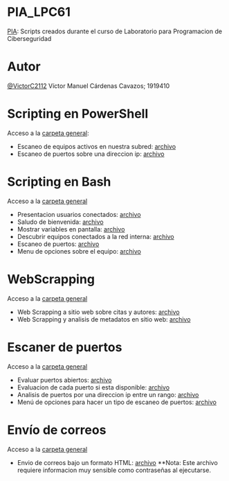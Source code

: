 # PIA_LPC61
[PIA](https://github.com/VictorC2112/PIA_LPC61/tree/main): Scripts creados durante el curso de Laboratorio para Programacion de Ciberseguridad

# Autor
[@VictorC2112](https://github.com/VictorC2112) Víctor Manuel Cárdenas Cavazos; 1919410

#

# Scripting en PowerShell
Acceso a la [carpeta general](https://github.com/VictorC2112/PIA_LPC61/tree/main/Escaner_Puertos):
- Escaneo de equipos activos en nuestra subred: [archivo](https://github.com/VictorC2112/PIA_LPC61/blob/main/Escaner_Puertos/scan_alivev2.ps1)
- Escaneo de puertos sobre una direccion ip: [archivo](https://github.com/VictorC2112/PIA_LPC61/blob/main/Escaner_Puertos/scan_portv1.ps1)

# Scripting en Bash
Acceso a la [carpeta general](https://github.com/VictorC2112/PIA_LPC61/tree/main/Scripts_BASH)
- Presentacion usuarios conectados: [archivo](https://github.com/VictorC2112/PIA_LPC61/blob/main/Scripts_BASH/welcome.sh)
- Saludo de bienvenida: [archivo](https://github.com/VictorC2112/PIA_LPC61/blob/main/Scripts_BASH/bro.sh)
- Mostrar variables en pantalla: [archivo](https://github.com/VictorC2112/PIA_LPC61/blob/main/Scripts_BASH/number.sh)
- Descubrir equipos conectados a la red interna: [archivo](https://github.com/VictorC2112/PIA_LPC61/blob/main/Scripts_BASH/netdiscover.sh)
- Escaneo de puertos: [archivo](https://github.com/VictorC2112/PIA_LPC61/blob/main/Scripts_BASH/portscanv1.sh)
- Menu de opciones sobre el equipo: [archivo](https://github.com/VictorC2112/PIA_LPC61/blob/main/Scripts_BASH/superscan.sh)

# WebScrapping
Acceso a la [carpeta general](https://github.com/VictorC2112/PIA_LPC61/tree/main/webscrapping_metadata)
- Web Scrapping a sitio web sobre citas y autores: [archivo](https://github.com/VictorC2112/PIA_LPC61/blob/main/webscrapping_metadata/scrape_quote.py)
- Web Scrapping y analisis de metadatos en sitio web: [archivo](https://github.com/VictorC2112/PIA_LPC61/blob/main/webscrapping_metadata/scrap12.py)

# Escaner de puertos
Acceso a la [carpeta general](https://github.com/VictorC2112/PIA_LPC61/tree/main/Escaner_Puertos)
- Evaluar puertos abiertos: [archivo](https://github.com/VictorC2112/PIA_LPC61/blob/main/Escaneo_IP/scan_portv1.py)
- Evaluacion de cada puerto si esta disponible: [archivo](https://github.com/VictorC2112/PIA_LPC61/blob/main/Escaneo_IP/scan_portv2.py)
- Analisis de puertos por una direccion ip entre un rango: [archivo](https://github.com/VictorC2112/PIA_LPC61/blob/main/Escaneo_IP/scan_portv3.py)
- Menú de opciones para hacer un tipo de escaneo de puertos: [archivo](https://github.com/VictorC2112/PIA_LPC61/blob/main/Escaneo_IP/menu_scan.py)

# Envío de correos
Acceso a la [carpeta general](https://github.com/VictorC2112/PIA_LPC61/tree/main/Envio_correo)
- Envio de correos bajo un formato HTML: [archivo](https://github.com/VictorC2112/PIA_LPC61/blob/main/Envio_correo/script_correo.py)
**Nota: Este archivo requiere informacion muy sensible como contraseñas al ejecutarse.
